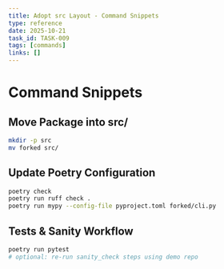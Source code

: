 ```yaml
---
title: Adopt src Layout - Command Snippets
type: reference
date: 2025-10-21
task_id: TASK-009
tags: [commands]
links: []
---
```


# Command Snippets

## Move Package into src/
```bash
mkdir -p src
mv forked src/
```

## Update Poetry Configuration
```bash
poetry check
poetry run ruff check .
poetry run mypy --config-file pyproject.toml forked/cli.py
```

## Tests & Sanity Workflow
```bash
poetry run pytest
# optional: re-run sanity_check steps using demo repo
```
